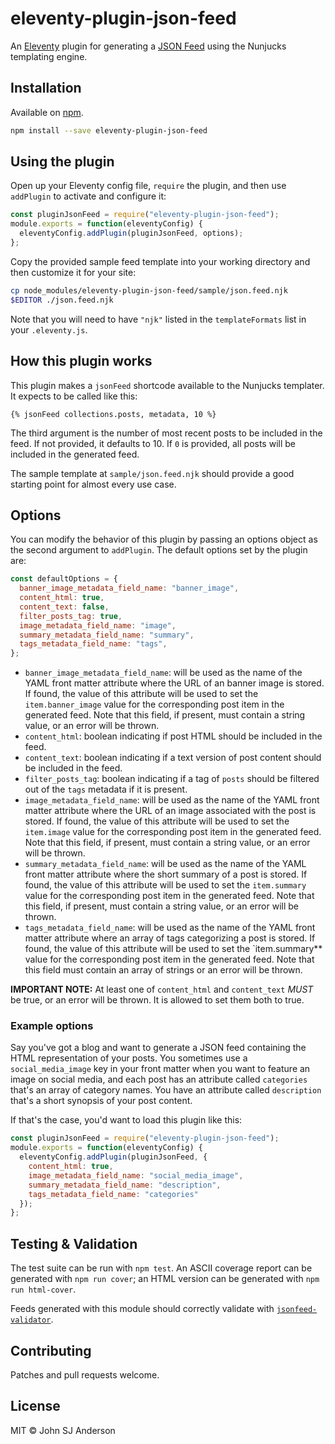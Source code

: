 # eleventy-plugin-json-feed

An [Eleventy](https://github.com/11ty/eleventy) plugin for generating
a [JSON Feed](https://jsonfeed.org/) using the Nunjucks templating engine.

## Installation

Available on [npm](https://www.npmjs.com/package/eleventy-plugin-json-feed).

```bash
npm install --save eleventy-plugin-json-feed
```

## Using the plugin

Open up your Eleventy config file, `require` the plugin, and then use
`addPlugin` to activate and configure it:

```js
const pluginJsonFeed = require("eleventy-plugin-json-feed");
module.exports = function(eleventyConfig) {
  eleventyConfig.addPlugin(pluginJsonFeed, options);
};
```

Copy the provided sample feed template into your working directory and
then customize it for your site:

```bash
cp node_modules/eleventy-plugin-json-feed/sample/json.feed.njk
$EDITOR ./json.feed.njk
```

Note that you will need to have `"njk"` listed in the
`templateFormats` list in your `.eleventy.js`.

## How this plugin works

This plugin makes a `jsonFeed` shortcode available to the Nunjucks
templater. It expects to be called like this:

```twig
{% jsonFeed collections.posts, metadata, 10 %}
```

The third argument is the number of most recent posts to be included
in the feed. If not provided, it defaults to 10. If `0` is provided,
all posts will be included in the generated feed.

The sample template at `sample/json.feed.njk` should provide a good
starting point for almost every use case.

## Options

You can modify the behavior of this plugin by passing an options
object as the second argument to `addPlugin`. The default options set
by the plugin are:

```js
const defaultOptions = {
  banner_image_metadata_field_name: "banner_image",
  content_html: true,
  content_text: false,
  filter_posts_tag: true,
  image_metadata_field_name: "image",
  summary_metadata_field_name: "summary",
  tags_metadata_field_name: "tags",
};
```

* `banner_image_metadata_field_name`: will be used as the name of the
  YAML front matter attribute where the URL of an banner image is
  stored. If found, the value of this attribute will be used to set
  the `item.banner_image` value for the corresponding post item in the
  generated feed. Note that this field, if present, must contain a
  string value, or an error will be thrown.
* `content_html`: boolean indicating if post HTML should be included
  in the feed.
* `content_text`: boolean indicating if a text version of post content
  should be included in the feed.
* `filter_posts_tag`: boolean indicating if a tag of `posts` should be
  filtered out of the `tags` metadata if it is present.
* `image_metadata_field_name`: will be used as the name of the YAML
  front matter attribute where the URL of an image associated with the
  post is stored. If found, the value of this attribute will be used
  to set the `item.image` value for the corresponding post item in the
  generated feed. Note that this field, if present, must contain a
  string value, or an error will be thrown.
* `summary_metadata_field_name`: will be used as the name of the YAML
  front matter attribute where the short summary of a post is stored.
  If found, the value of this attribute will be used to set the
  `item.summary` value for the corresponding post item in the
  generated feed. Note that this field, if present, must contain a
  string value, or an error will be thrown.
* `tags_metadata_field_name`: will be used as the name of the YAML
  front matter attribute where an array of tags categorizing a post is
  stored. If found, the value of this attribute will be used to set
  the `item.summary** value for the corresponding post item in the
  generated feed. Note that this field must contain an array of
  strings or an error will be thrown.

**IMPORTANT NOTE:** At least one of `content_html` and `content_text`
_MUST_ be true, or an error will be thrown. It is allowed to set them
both to true.

### Example options

Say you've got a blog and want to generate a JSON feed containing the
HTML representation of your posts. You sometimes use a
`social_media_image` key in your front matter when you want to feature
an image on social media, and each post has an attribute called
`categories` that's an array of category names. You have an attribute
called `description` that's a short synopsis of your post content.

If that's the case, you'd want to load this plugin like this:

```js
const pluginJsonFeed = require("eleventy-plugin-json-feed");
module.exports = function(eleventyConfig) {
  eleventyConfig.addPlugin(pluginJsonFeed, {
    content_html: true,
    image_metadata_field_name: "social_media_image",
    summary_metadata_field_name: "description",
    tags_metadata_field_name: "categories"
  });
};
```

## Testing & Validation

The test suite can be run with `npm test`. An ASCII coverage report
can be generated with `npm run cover`; an HTML version can be
generated with `npm run html-cover`.

Feeds generated with this module should correctly validate with
[`jsonfeed-validator`](https://www.npmjs.com/package/jsonfeed-validator).

## Contributing

Patches and pull requests welcome.

## License

MIT © John SJ Anderson
